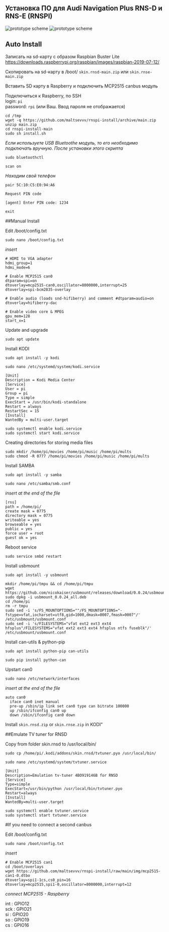 ## Установка ПО для Audi Navigation Plus RNS-D и RNS-E (RNSPI)
![prototype scheme](https://github.com/maltsevvv/rnspi-install/blob/main/img/rnsd.png)
![prototype scheme](https://github.com/maltsevvv/rnspi-install/blob/main/img/rnse.png)



## Auto Install

Записать на sd-карту с образом Raspbian Buster Lite
https://downloads.raspberrypi.org/raspbian/images/raspbian-2019-07-12/

Cкопировать  на sd-карту в /boot/ `skin.rnsd-main.zip` или `skin.rnse-main.zip`

Вставить SD карту в Raspberry и подключить MCP2515 canbus модуль

Подключиться к Raspberry, по SSH  
login: `pi`  
password: `rpi` (или Ваш. Ввод пароля не отображается)

```
cd /tmp
wget -q https://github.com/maltsevvv/rnspi-install/archive/main.zip
unzip main.zip
cd rnspi-install-main
sudo sh install.sh
```

*Если используете USB Bluetoothe модуль, то его необходимо подключать вручную. После установки этого скрипта*

`sudo bluetoothctl`

`scan on`

*Находим свой телефон*

`pair 5C:10:C5:E0:94:A6`

`Request PIN code`

`[agent] Enter PIN code: 1234`
	
`exit`



##Manual Install

Edit /boot/config.txt
  
```
sudo nano /boot/config.txt
```

*insert*
```
# HDMI to VGA adapter
hdmi_group=1
hdmi_mode=6

# Enable MCP2515 can0
dtparam=spi=on
dtoverlay=mcp2515-can0,oscillator=8000000,interrupt=25
dtoverlay=spi-bcm2835-overlay

# Enable audio (loads snd-hifiberry) and comment #dtparam=audio=on
dtoverlay=hifiberry-dac

# Enable video core & MPEG
gpu_mem=128
start_x=1
```

Update and upgrade

```
sudo apt update
```

Install KODI
```
sudo apt install -y kodi
```

```
sudo nano /etc/systemd/system/kodi.service
```

```
[Unit]
Description = Kodi Media Center
[Service]
User = pi
Group = pi
Type = simple
ExecStart = /usr/bin/kodi-standalone
Restart = always
RestartSec = 15
[Install]
WantedBy = multi-user.target
```

```
sudo systemctl enable kodi.service
sudo systemctl start kodi.service
```

Creating directories for storing media files
```
sudo mkdir /home/pi/movies /home/pi/music /home/pi/mults
sudo chmod -R 0777 /home/pi/movies /home/pi/music /home/pi/mults
```

Install SAMBA
```
sudo apt install -y samba
```

```
sudo nano /etc/samba/smb.conf
```

*insert at the end of the file*
```
[rns]
path = /home/pi/
create mask = 0775
directory mask = 0775
writeable = yes
browseable = yes
public = yes
force user = root
guest ok = yes
```

Reboot service
```
sudo service smbd restart 
```

Install usbmount
```
sudo apt install -y usbmount
```

```
mkdir /home/pi/tmpu && cd /home/pi/tmpu
wget https://github.com/nicokaiser/usbmount/releases/download/0.0.24/usbmount_0.0.24_all.deb
sudo dpkg -i usbmount_0.0.24_all.deb
cd /home/pi 
rm -r tmpu 
sudo sed -i 's/FS_MOUNTOPTIONS=""/FS_MOUNTOPTIONS="-fstype=vfat,iocharset=utf8,gid=1000,dmask=0007,fmask=0007"/' /etc/usbmount/usbmount.conf 
sudo sed -i 's/FILESYSTEMS="vfat ext2 ext3 ext4 hfsplus"/FILESYSTEMS="vfat ext2 ext3 ext4 hfsplus ntfs fuseblk"/' /etc/usbmount/usbmount.conf
```

Install can-utils & python-pip
```
sudo apt install python-pip can-utils  
```

```
sudo pip install python-can
```

Upstart can0
```
sudo nano /etc/network/interfaces
```

*insert at the end of the file*
```
auto can0
  iface can0 inet manual
  pre-up /sbin/ip link set can0 type can bitrate 100000
  up /sbin/ifconfig can0 up
  down /sbin/ifconfig can0 down
```


Install `skin.rnsd.zip` or `skin.rnse.zip` in KODI"

##Emulate TV tuner for RNSD

Copy from folder skin.rnsd to /usr/local/bin/
```
sudo cp /home/pi/.kodi/addons/skin.rnsd/tvtuner.pyo /usr/local/bin/
```

```
sudo nano /etc/systemd/system/tvtuner.service
```

```
[Unit]
Description=Emulation tv-tuner 4BO919146B for RNSD
[Service]
Type=simple
ExecStart=/usr/bin/python /usr/local/bin/tvtuner.pyo
Restart=always
[Install]
WantedBy=multi-user.target
```

```
sudo systemctl enable tvtuner.service
sudo systemctl start tvtuner.service
```



#If you need to connect a second canbus 

Edit /boot/config.txt
  
	sudo nano /boot/config.txt

*insert*

	# Enable MCP2515 can1
	cd /boot/overlays
	wget https://github.com/maltsevvv/rnspi-install/raw/main/img/mcp2515-can1-0.dtbo	
	dtoverlay=spi1-1cs,cs0_pin=16	
	dtoverlay=mcp2515,spi1-0,oscillator=8000000,interrupt=12	

*connect MCP2515 - Raspberry*

int : GPIO12  
sck : GPIO21  
si  : GPIO20  
so  : GPIO19  
cs  : GPIO16
